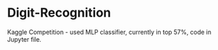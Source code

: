 # Digit-Recognition
Kaggle Competition - used MLP classifier,
currently in top 57%,
code in Jupyter file.
